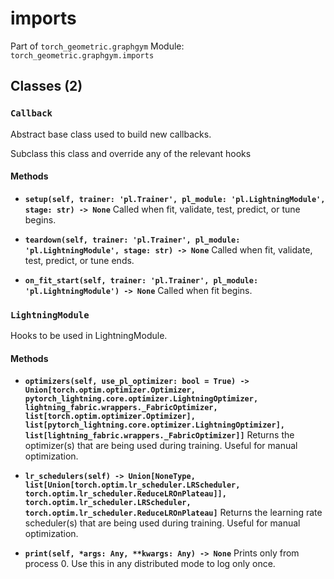 # imports

Part of `torch_geometric.graphgym`
Module: `torch_geometric.graphgym.imports`

## Classes (2)

### `Callback`

Abstract base class used to build new callbacks.

Subclass this class and override any of the relevant hooks

#### Methods

- **`setup(self, trainer: 'pl.Trainer', pl_module: 'pl.LightningModule', stage: str) -> None`**
  Called when fit, validate, test, predict, or tune begins.

- **`teardown(self, trainer: 'pl.Trainer', pl_module: 'pl.LightningModule', stage: str) -> None`**
  Called when fit, validate, test, predict, or tune ends.

- **`on_fit_start(self, trainer: 'pl.Trainer', pl_module: 'pl.LightningModule') -> None`**
  Called when fit begins.

### `LightningModule`

Hooks to be used in LightningModule.

#### Methods

- **`optimizers(self, use_pl_optimizer: bool = True) -> Union[torch.optim.optimizer.Optimizer, pytorch_lightning.core.optimizer.LightningOptimizer, lightning_fabric.wrappers._FabricOptimizer, list[torch.optim.optimizer.Optimizer], list[pytorch_lightning.core.optimizer.LightningOptimizer], list[lightning_fabric.wrappers._FabricOptimizer]]`**
  Returns the optimizer(s) that are being used during training. Useful for manual optimization.

- **`lr_schedulers(self) -> Union[NoneType, list[Union[torch.optim.lr_scheduler.LRScheduler, torch.optim.lr_scheduler.ReduceLROnPlateau]], torch.optim.lr_scheduler.LRScheduler, torch.optim.lr_scheduler.ReduceLROnPlateau]`**
  Returns the learning rate scheduler(s) that are being used during training. Useful for manual optimization.

- **`print(self, *args: Any, **kwargs: Any) -> None`**
  Prints only from process 0. Use this in any distributed mode to log only once.
